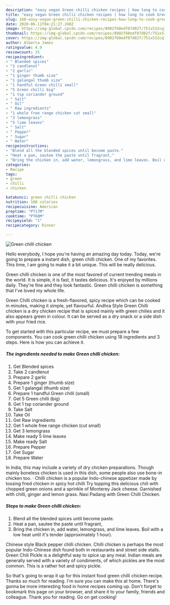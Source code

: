 ```yaml
---
description: "easy vegan Green chilli chicken recipes | how long to cook Green chilli chicken"
title: "easy vegan Green chilli chicken recipes | how long to cook Green chilli chicken"
slug: 160-easy-vegan-green-chilli-chicken-recipes-how-long-to-cook-green-chilli-chicken
date: 2020-06-11T04:21:27.240Z
image: https://img-global.cpcdn.com/recipes/8902f60edf07d02f/751x532cq70/green-chilli-chicken-recipe-main-photo.jpg
thumbnail: https://img-global.cpcdn.com/recipes/8902f60edf07d02f/751x532cq70/green-chilli-chicken-recipe-main-photo.jpg
cover: https://img-global.cpcdn.com/recipes/8902f60edf07d02f/751x532cq70/green-chilli-chicken-recipe-main-photo.jpg
author: Alberta James
ratingvalue: 4.9
reviewcount: 15
recipeingredient:
- " Blended spices"
- "2 candlenut"
- "2 garlic"
- "1 ginger thumb size"
- "1 galangal thumb size"
- "1 handful Green chilli small"
- "5 Green chilli big"
- "1 tsp coriander ground"
- " Salt"
- " Oil"
- " Raw ingredients"
- "1 whole free range chicken cut small"
- "3 lemongrass"
- "5 lime leaves"
- " Salt"
- " Pepper"
- " Sugar"
- " Water"
recipeinstructions:
- "Blend all the blended spices until become paste."
- "Heat a pan, sautee the paste until fragrant,"
- "Bring the chicken in, add water, lemongrass, and lime leaves. Boil with a low heat until it&#39;s tender (approximately 1 hour)."
categories:
- Recipe
tags:
- green
- chilli
- chicken

katakunci: green chilli chicken 
nutrition: 108 calories
recipecuisine: American
preptime: "PT17M"
cooktime: "PT60M"
recipeyield: "1"
recipecategory: Dinner

---
```



![Green chilli chicken](https://img-global.cpcdn.com/recipes/8902f60edf07d02f/751x532cq70/green-chilli-chicken-recipe-main-photo.jpg)

Hello everybody, I hope you're having an amazing day today. Today, we're going to prepare a instant dish, green chilli chicken. One of my favorites. This time, I am going to make it a bit unique. This will be really delicious.

Green chilli chicken is one of the most favored of current trending meals in the world. It is simple, it is fast, it tastes delicious. It's enjoyed by millions daily. They're fine and they look fantastic. Green chilli chicken is something that I've loved my whole life.

Green Chilli chicken is a fresh-flavored, spicy recipe which can be cooked in minutes, making it simple, yet flavourful. Andhra Style Green Chilli chicken is a dry chicken recipe that is spiced mainly with green chilies and it also appears green in colour. It can be served as a dry snack or a side dish with your fried rice.


To get started with this particular recipe, we must prepare a few components. You can cook green chilli chicken using 18 ingredients and 3 steps. Here is how you can achieve it.

<!--inarticleads1-->

##### The ingredients needed to make Green chilli chicken:

1. Get  Blended spices
1. Take 2 candlenut
1. Prepare 2 garlic
1. Prepare 1 ginger (thumb size)
1. Get 1 galangal (thumb size)
1. Prepare 1 handful Green chilli (small)
1. Get 5 Green chilli (big)
1. Get 1 tsp coriander ground
1. Take  Salt
1. Take  Oil
1. Get  Raw ingredients
1. Get 1 whole free range chicken (cut small)
1. Get 3 lemongrass
1. Make ready 5 lime leaves
1. Make ready  Salt
1. Prepare  Pepper
1. Get  Sugar
1. Prepare  Water


In India, this may include a variety of dry chicken preparations. Though mainly boneless chicken is used in this dish, some people also use bone-in chicken too. · Chilli chicken is a popular Indo-chinese appetizer made by tossing fried chicken in spicy hot chilli Try topping this delicious chili with chopped green onions and a sprinkle of Monterey Jack cheese. Garnished with chilli, ginger and lemon grass. Nasi Padang with Green Chilli Chicken. 

<!--inarticleads2-->

##### Steps to make Green chilli chicken:

1. Blend all the blended spices until become paste.
1. Heat a pan, sautee the paste until fragrant,
1. Bring the chicken in, add water, lemongrass, and lime leaves. Boil with a low heat until it&#39;s tender (approximately 1 hour).


Chinese style Black pepper chilli chicken. Chilli chicken is perhaps the most popular Indo-Chinese dish found both in restaurants and street side stalls. Green Chili Pickle is a delightful way to spice up any meal. Indian meals are generally served with a variety of condiments, of which pickles are the most common. This is a rather hot and spicy pickle. 

So that's going to wrap it up for this instant food green chilli chicken recipe. Thanks so much for reading. I'm sure you can make this at home. There's gonna be more interesting food in home recipes coming up. Don't forget to bookmark this page on your browser, and share it to your family, friends and colleague. Thank you for reading. Go on get cooking!
